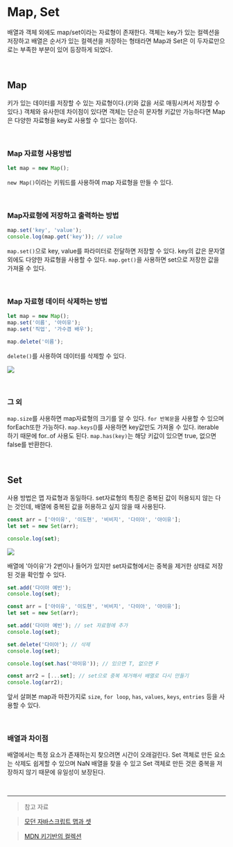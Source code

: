 # Map, Set

배열과 객체 외에도 map/set이라는 자료형이 존재한다.
객체는 key가 있는 컬렉션을 저장하고 배열은 순서가 있는 컬렉션을 저장하는 형태라면 Map과 Set은 이 두자료만으로는 부족한 부분이 있어 등장하게 되었다.

<br>

## Map

키가 있는 데이터를 저장할 수 있는 자료형이다.(키와 값을 서로 매핑시켜서 저장할 수 있다.)
객체와 유사한데 차이점이 있다면 객체는 단순히 문자형 키값만 가능하다면 Map은 다양한 자료형을 key로 사용할 수 있다는 점이다.

<br>

### Map 자료형 사용방법

```javascript
let map = new Map();
```

`new Map()`이라는 키워드를 사용하여 map 자료형을 만들 수 있다.

<br>

### Map자료형에 저장하고 출력하는 방법

```javascript
map.set('key', 'value');
console.log(map.get('key')); // value
```

`map.set()`으로 key, value를 파라미터로 전달하면 저장할 수 있다. key의 값은 문자열외에도 다양한 자료형을 사용할 수 있다.
`map.get()`을 사용하면 set으로 저장한 값을 가져올 수 있다.

<br>

### Map 자료형 데이터 삭제하는 방법

```javascript
let map = new Map();
map.set('이름', '아이유');
map.set('직업', '가수겸 배우');

map.delete('이름');
```

`delete()`를 사용하여 데이터를 삭제할 수 있다.

![](https://velog.velcdn.com/images/reasonz/post/6205b3b4-9e28-4699-a50e-c1f20b9e480a/image.png)

<br>

### 그 외

`map.size`를 사용하면 map자료형의 크기를 알 수 있다.
`for 반복문`을 사용할 수 있으며 forEach또한 가능하다.
`map.keys`()를 사용하면 key값만도 가져올 수 있다. iterable 하기 때문에 for..of 사용도 된다.
`map.has(key)`는 해당 키값이 있으면 true, 없으면 false를 반환한다.

<br>

## Set

사용 방법은 맵 자료형과 동일하다.
set자료형의 특징은 중복된 값이 허용되지 않는 다는 것인데, 배열에 중복된 값을 허용하고 싶지 않을 때 사용된다.

```javascript
const arr = ['아이유', '이도현', '비비지', '다이아', '아이유'];
let set = new Set(arr);

console.log(set);
```

![](https://velog.velcdn.com/images/reasonz/post/30ff1ed7-92c4-41c3-a0cb-8a9270861da5/image.png)

배열에 '아이유'가 2번이나 들어가 있지만 set자료형에서는 중복을 제거한 상태로 저장된 것을 확인할 수 있다.

```javascript
set.add('다이아 예빈');
console.log(set);
```

```javascript
const arr = ['아이유', '이도현', '비비지', '다이아', '아이유'];
let set = new Set(arr);

set.add('다이아 예빈'); // set 자료형에 추가
console.log(set);

set.delete('다이아'); // 삭제
console.log(set);

console.log(set.has('아이유')); // 있으면 T, 없으면 F

const arr2 = [...set]; // set으로 중복 제거해서 배열로 다시 만들기
console.log(arr2);
```

앞서 살펴본 map과 마찬가지로 `size`, `for loop`, `has`, `values`, `keys`, `entries` 등을 사용할 수 있다.

<br>

### 배열과 차이점

배열에서는 특정 요소가 존재하는지 찾으려면 시간이 오래걸린다.
Set 객체로 만든 요소는 삭제도 쉽게할 수 있으며 NaN 배열을 찾을 수 있고 Set 객체로 만든 것은 중복을 저장하지 않기 때문에 유일성이 보장된다.

<br>

---

> 참고 자료

> [모던 자바스크립트 맵과 셋](https://ko.javascript.info/map-set)

> [MDN 키기반의 컬렉션](https://developer.mozilla.org/ko/docs/Web/JavaScript/Guide/Keyed_collections)
